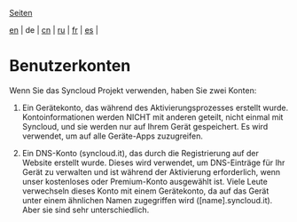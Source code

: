 [Seiten](https://github.com/syncloud/docs/blob/master/de/index.md#seiten)

[en](https://github.com/syncloud/platform/wiki/Accounts) | 
de | 
[cn](https://github.com/syncloud/docs/blob/master/cn/content/Accounts.md) | 
[ru](https://github.com/syncloud/docs/blob/master/ru/content/Accounts.md) | 
[fr](https://github.com/syncloud/docs/blob/master/fr/content/Accounts.md) | 
[es](https://github.com/syncloud/docs/blob/master/es/content/Accounts.md) | 

# Benutzerkonten

Wenn Sie das Syncloud Projekt verwenden, haben Sie zwei Konten:

1. Ein Gerätekonto, das während des Aktivierungsprozesses erstellt wurde. Kontoinformationen werden NICHT mit anderen geteilt, nicht einmal mit Syncloud, und sie werden nur auf Ihrem Gerät gespeichert. Es wird verwendet, um auf alle Geräte-Apps zuzugreifen.

2. Ein DNS-Konto (syncloud.it), das durch die Registrierung auf der Website erstellt wurde. Dieses wird verwendet, um DNS-Einträge für Ihr Gerät zu verwalten und ist während der Aktivierung erforderlich, wenn unser kostenloses oder Premium-Konto ausgewählt ist. Viele Leute verwechseln dieses Konto mit einem Gerätekonto, da auf das Gerät unter einem ähnlichen Namen zugegriffen wird ([name].syncloud.it). Aber sie sind sehr unterschiedlich. 
